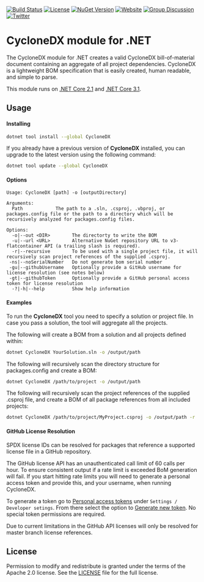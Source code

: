 [![Build Status](https://github.com/CycloneDX/cyclonedx-dotnet/workflows/.NET%20Core%20CI/badge.svg)](https://github.com/CycloneDX/cyclonedx-dotnet/actions?workflow=.NET+Core+CI)
[![License](https://img.shields.io/badge/license-Apache%202.0-brightgreen.svg)][License]
[![NuGet Version](https://img.shields.io/nuget/v/CycloneDX.svg)](https://www.nuget.org/packages/CycloneDX/)
[![Website](https://img.shields.io/badge/https://-cyclonedx.org-blue.svg)](https://cyclonedx.org/)
[![Group Discussion](https://img.shields.io/badge/discussion-groups.io-blue.svg)](https://groups.io/g/CycloneDX)
[![Twitter](https://img.shields.io/twitter/url/http/shields.io.svg?style=social&label=Follow)](https://twitter.com/CycloneDX_Spec)

CycloneDX module for .NET
=========

The CycloneDX module for .NET creates a valid CycloneDX bill-of-material document containing an aggregate of all project dependencies. CycloneDX is a lightweight BOM specification that is easily created, human readable, and simple to parse.

This module runs on [.NET Core 2.1](https://dotnet.microsoft.com/download/dotnet-core/2.1) and [.NET Core 3.1](https://dotnet.microsoft.com/download/dotnet-core/3.1).

Usage
-------------------

#### Installing

```bash
dotnet tool install --global CycloneDX
```

If you already have a previous version of **CycloneDX** installed, you can upgrade to the latest version using the following command:

```bash
dotnet tool update --global CycloneDX
```

#### Options

```text
Usage: CycloneDX [path] -o [outputDirectory]

Arguments:
  Path            The path to a .sln, .csproj, .vbproj, or packages.config file or the path to a directory which will be recursively analyzed for packages.config files.

Options:
  -o|--out <DIR>        The directorty to write the BOM
  -u|--url <URL>        Alternative NuGet repository URL to v3-flatcontainer API (a trailing slash is required).
  -r|--recursive        To be used with a single project file, it will recursively scan project references of the supplied .csproj.	
 -ns|--noSerialNumber   Do not generate bom serial number
 -gu|--githubUsername   Optionally provide a GitHub username for license resolution (see notes below)
 -gt|--githubToken      Optionally provide a GitHub personal access token for license resolution
  -?|-h|--help          Show help information
```

#### Examples
To run the **CycloneDX** tool you need to specify a solution or project file. In case you pass a solution, the tool will aggregate all the projects.

The following will create a BOM from a solution and all projects defined within:
```bash
dotnet CycloneDX YourSolution.sln -o /output/path
```

The following will recursively scan the directory structure for packages.config and create a BOM:
```bash
dotnet CycloneDX /path/to/project -o /output/path
```

The following will recursively scan the project references of the supplied .csproj file, and create a BOM of all package references from all included projects:
```bash
dotnet CycloneDX /path/to/project/MyProject.csproj -o /output/path -r
```

#### GitHub License Resolution
SPDX license IDs can be resolved for packages that reference a supported license
file in a GitHub repository.

The GitHub license API has an unauthenticated call limit of 60 calls per hour.
To ensure consistent output if a rate limit is exceeded BoM generation will
fail. If you start hitting rate limits you will need to generate a personal
access token and provide this, and your username, when running CycloneDX.

To generate a token go to
[Personal access tokens](https://github.com/settings/tokens) under
`Settings / Developer setings`. From there select the option to
[Generate new token](https://github.com/settings/tokens/new). No special token
permissions are required.

Due to current limitations in the GitHub API licenses will only be resolved for
master branch license references.

License
-------------------

Permission to modify and redistribute is granted under the terms of the Apache 2.0 license. See the [LICENSE] file for the full license.

[License]: https://github.com/CycloneDX/cyclonedx-dotnet/blob/master/LICENSE
